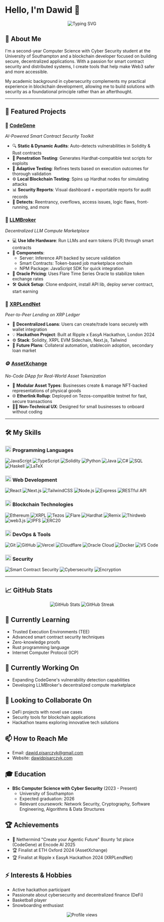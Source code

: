 # Hello, I'm Dawid 👋

<div align="center">
  <img src="https://readme-typing-svg.herokuapp.com?font=Fira+Code&pause=1000&color=58A6FF&center=true&vCenter=true&random=false&width=435&lines=Full+Stack+Developer;Blockchain+Engineer;Smart+Contract+Developer;Hackathon+Enthusiast" alt="Typing SVG" />
</div>

## 🧠 About Me

I'm a second-year Computer Science with Cyber Security student at the University of Southampton and a blockchain developer focused on building secure, decentralized applications. With a passion for smart contract security and distributed systems, I create tools that help make Web3 safer and more accessible.

My academic background in cybersecurity complements my practical experience in blockchain development, allowing me to build solutions with security as a foundational principle rather than an afterthought.

---

## 🚀 Featured Projects

### 🔐 **[CodeGene](https://github.com/codegene)**
*AI-Powered Smart Contract Security Toolkit*

- 🔍 **Static & Dynamic Audits**: Auto-detects vulnerabilities in Solidity & Rust contracts
- 🧪 **Penetration Testing**: Generates Hardhat-compatible test scripts for exploits
- 🔁 **Adaptive Testing**: Refines tests based on execution outcomes for thorough validation
- ⚙️ **Local Blockchain Testing**: Spins up Hardhat nodes for simulating attacks
- 📊 **Security Reports**: Visual dashboard + exportable reports for audit records
- 🚨 **Detects**: Reentrancy, overflows, access issues, logic flaws, front-running, and more

### 🤖 **[LLMBroker](https://github.com/LLMBroker)**
*Decentralized LLM Compute Marketplace*

- 💻 **Use Idle Hardware**: Run LLMs and earn tokens (FLR) through smart contracts
- 🔄 **Components**:
  - Server: Inference API backed by secure validation
  - Smart Contracts: Token-based job marketplace onchain
  - NPM Package: JavaScript SDK for quick integration
- 🔐 **Oracle Pricing**: Uses Flare Time Series Oracle to stabilize token exchange rates
- 🛠 **Quick Setup**: Clone endpoint, install API lib, deploy server contract, start earning

### 💸 **[XRPLendNet](https://github.com/DanyloPiatyhorets/XRPLendNet)**
*Peer-to-Peer Lending on XRP Ledger*

- 🏦 **Decentralized Loans**: Users can create/trade loans securely with wallet integration
- 💡 **Hackathon Project**: Built at Ripple x EasyA Hackathon, London 2024
- ⚙️ **Stack**: Solidity, XRPL EVM Sidechain, Next.js, Tailwind
- 🔮 **Future Plans**: Collateral automation, stablecoin adoption, secondary loan market

### 🪙 **[AssetXchange](https://github.com/ojasarora77/AssetXchange)**
*No-Code DApp for Real-World Asset Tokenization*

- 🧱 **Modular Asset Types**: Businesses create & manage NFT-backed representations of physical goods
- 🌐 **Etherlink Rollup**: Deployed on Tezos-compatible testnet for fast, secure transactions
- 👨‍💼 **Non-Technical UX**: Designed for small businesses to onboard without coding

---

## 🛠️ My Skills

### <picture> <img src = "https://github.com/7oSkaaa/7oSkaaa/blob/main/Images/Programming_Languages.gif?raw=true" width = 20px>  </picture> Programming Languages

![JavaScript](https://img.shields.io/badge/JavaScript-F7DF1E?style=flat-square&logo=javascript&logoColor=black)
![TypeScript](https://img.shields.io/badge/TypeScript-3178C6?style=flat-square&logo=TypeScript&logoColor=white)
![Solidity](https://img.shields.io/badge/Solidity-363636?style=flat-square&logo=Solidity&logoColor=white)
![Python](https://img.shields.io/badge/Python-3670A0?style=flat-square&logo=python&logoColor=ffdd54)
![Java](https://img.shields.io/badge/Java-ED8B00?style=flat-square&logo=openjdk&logoColor=white)
![C#](https://img.shields.io/badge/C%23-239120?style=flat-square&logo=csharp&logoColor=white)
![SQL](https://img.shields.io/badge/SQL-4479A1?style=flat-square&logo=mysql&logoColor=white)
![Haskell](https://img.shields.io/badge/Haskell-5D4F85?style=flat-square&logo=Haskell&logoColor=white)
![LaTeX](https://img.shields.io/badge/LaTeX-008080?style=flat-square&logo=latex&logoColor=white)

### <picture> <img src = "https://github.com/7oSkaaa/7oSkaaa/blob/main/Images/Front_End.gif?raw=true" width = 20px>  </picture> Web Development

![React](https://img.shields.io/badge/React-61DAFB?style=flat-square&logo=React&logoColor=black)
![Next.js](https://img.shields.io/badge/Next.js-000000?style=flat-square&logo=Next.js&logoColor=white)
![TailwindCSS](https://img.shields.io/badge/TailwindCSS-06B6D4?style=flat-square&logo=TailwindCSS&logoColor=white)
![Node.js](https://img.shields.io/badge/Node.js-339933?style=flat-square&logo=Node.js&logoColor=white)
![Express](https://img.shields.io/badge/Express-000000?style=flat-square&logo=Express&logoColor=white)
![RESTful API](https://img.shields.io/badge/RESTful%20APIs-FF6C37?style=flat-square&logo=Postman&logoColor=white)

### <picture> <img src = "https://github.com/7oSkaaa/7oSkaaa/blob/main/Images/CP_PS.gif?raw=true" width = 20px>  </picture> Blockchain Technologies

![Ethereum](https://img.shields.io/badge/Ethereum-3C3C3D?style=flat-square&logo=Ethereum&logoColor=white)
![XRPL](https://img.shields.io/badge/XRP%20Ledger-25A768?style=flat-square&logo=xrp&logoColor=white)
![Tezos](https://img.shields.io/badge/Tezos-2C7DF7?style=flat-square&logo=Tezos&logoColor=white)
![Flare](https://img.shields.io/badge/Flare-FF3B30?style=flat-square&logo=data:image/png;base64,iVBORw0KGgoAAAANSUhEUgAAAA4AAAAOCAYAAAAfSC3RAAAACXBIWXMAAAsTAAALEwEAmpwYAAAAAXNSR0IArs4c6QAAAARnQU1BAACxjwv8YQUAAADNSURBVHgBjZLRDcIgFEUvxgEcQTdwBEfoCN2gI+gGOoJO0G6gI+gGdAPdoNcACS8B9CYNgXfP+3kghDQAyCW6r9RzFa8/hZBjJ7sRIWbXdXlKaUHFhWwH2FrJkQw/CdrSOkJ+SpcNk14YlnwmAz/XxVECdDI0uAz8ElRXBJlIIPasp1Qury2kQGsHK1jZgLKwglJhJVanqjOVdJLbgQ3YW6bQZi2ynG4NSgZqCXq1Uq97VFawkrSD+gMSk0diwrUPGHAnnSvaL9E2hJgBYXtQi7o2P2sAAAAASUVORK5CYII=&logoColor=white)
![Hardhat](https://img.shields.io/badge/Hardhat-FFF100?style=flat-square&logoColor=black)
![Remix](https://img.shields.io/badge/Remix%20IDE-000000?style=flat-square&logo=ethereum&logoColor=white)
![Thirdweb](https://img.shields.io/badge/Thirdweb-9340FF?style=flat-square&logo=thirdweb&logoColor=white)
![web3.js](https://img.shields.io/badge/web3.js-F16822?style=flat-square&logo=ethereum&logoColor=white)
![IPFS](https://img.shields.io/badge/IPFS-65C2CB?style=flat-square&logo=IPFS&logoColor=white)
![ERC20](https://img.shields.io/badge/ERC20-3C3C3D?style=flat-square&logo=ethereum&logoColor=white)

### <picture> <img src = "https://github.com/7oSkaaa/7oSkaaa/blob/main/Images/Software_Tools.gif?raw=true" width = 20px>  </picture> DevOps & Tools

![Git](https://img.shields.io/badge/Git-F05032?style=flat-square&logo=Git&logoColor=white)
![GitHub](https://img.shields.io/badge/GitHub-181717?style=flat-square&logo=GitHub&logoColor=white)
![Vercel](https://img.shields.io/badge/Vercel-000000?style=flat-square&logo=Vercel&logoColor=white)
![Cloudflare](https://img.shields.io/badge/Cloudflare-F38020?style=flat-square&logo=Cloudflare&logoColor=white)
![Oracle Cloud](https://img.shields.io/badge/Oracle%20Cloud-F80000?style=flat-square&logo=Oracle&logoColor=white)
![Docker](https://img.shields.io/badge/Docker-2496ED?style=flat-square&logo=Docker&logoColor=white)
![VS Code](https://img.shields.io/badge/VS%20Code-007ACC?style=flat-square&logo=Visual-Studio-Code&logoColor=white)

### <picture> <img src = "https://github.com/7oSkaaa/7oSkaaa/blob/main/Images/CP_PS.gif?raw=true" width = 20px>  </picture> Security

![Smart Contract Security](https://img.shields.io/badge/Smart%20Contract%20Security-FF4500?style=flat-square&logo=ethereum&logoColor=white)
![Cybersecurity](https://img.shields.io/badge/Cybersecurity-006400?style=flat-square&logo=shieldsdotio&logoColor=white)
![Encryption](https://img.shields.io/badge/Encryption%20Techniques-4B0082?style=flat-square&logo=locklock&logoColor=white)

---

## 📈 GitHub Stats

<div align="center"> <img src="https://github-readme-stats.vercel.app/api?username=Dawe000&show_icons=true&theme=radical" alt="GitHub Stats" /> <img src="https://github-readme-streak-stats.herokuapp.com/?user=Dawe000&theme=radical" alt="GitHub Streak" /> </div>

## 🌱 Currently Learning
- Trusted Execution Environments (TEE)
- Advanced smart contract security techniques
- Zero-knowledge proofs
- Rust programming language
- Internet Computer Protocol (ICP)

## 🔭 Currently Working On
- Expanding CodeGene's vulnerability detection capabilities
- Developing LLMBroker's decentralized compute marketplace 

## 👯 Looking to Collaborate On
- DeFi projects with novel use cases
- Security tools for blockchain applications
- Hackathon teams exploring innovative tech solutions

## 📫 How to Reach Me
- Email: dawid.pisarczyk@gmail.com
- Website: [dawidpisarczyk.com](https://dawidpisarczyk.com)

## 🎓 Education
- **BSc Computer Science with Cyber Security** (2023 - Present)
  - University of Southampton
  - Expected graduation: 2026
  - Relevant coursework: Network Security, Cryptography, Software Engineering, Algorithms & Data Structures

## 🏆 Achievements
- 🥇 Nethermind "Create your Agentic Future" Bounty 1st place (CodeGene) at Encode AI 2025
- 🏆 Finalist at ETH Oxford 2024 (AssetXchange)
- 🏆 Finalist at Ripple x EasyA Hackathon 2024 (XRPLendNet)

## ⚡ Interests & Hobbies
- Active hackathon participant
- Passionate about cybersecurity and decentralized finance (DeFi)
- Basketball player
- Snowboarding enthusiast

<div align="center"> <img src="https://komarev.com/ghpvc/?username=Dawe000&style=flat-square&color=blue" alt="Profile views" /> </div>